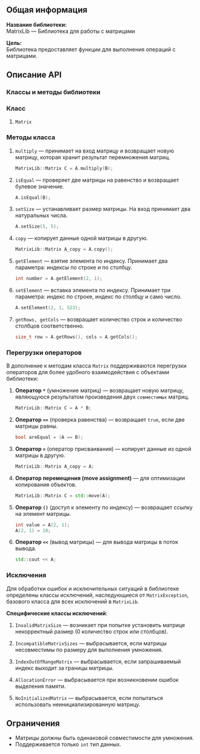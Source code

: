 ## Общая информация

**Название библиотеки:**  
MatrixLib — Библиотека для работы с матрицами

**Цель:**  
Библиотека предоставляет функции для выполнения операций с матрицами.

## Описание API

### Классы и методы библиотеки

### Класс
1. `Matrix`

### Методы класса
1. `multiply` — принимает на вход матрицу и возвращает новую матрицу, которая хранит результат перемножения матриц. 

    ```cpp
    MatrixLib::Matrix C = A.multiply(B);
    ```
    
2. `isEqual` — проверяет две матрицы на равенство и возвращает булевое значение. 

    ```cpp
    A.isEqual(B);
    ```
    
3. `setSize` — устанавливает размер матрицы. На вход принимает два натуральных числа.

    ```cpp
    A.setSize(5, 5);
    ```
    
4. `copy` — копирует данные одной матрицы в другую. 

    ```cpp
    MatrixLib::Matrix A_copy = A.copy();
    ```
    
5. `getElement` — взятие элемента по индексу. Принимает два параметра: индексы по строке и по столбцу.

    ```cpp
    int number = A.getElement(2, 1);
    ```
    
6. `setElement` — вставка элемента по индексу. Принимает три параметра: индекс по строке, индекс по столбцу и само число.

    ```cpp
    A.setElement(2, 1, 523);
    ```
    
7. `getRows, getCols` — возвращает количество строк и количество столбцов соответственно.

    ```cpp
    size_t row = A.getRows(), cols = A.getCols();
    ```

### Перегрузки операторов
В дополнение к методам класса `Matrix` поддерживаются перегрузки операторов для более удобного взаимодействия с объектами библиотеки:

1. **Оператор `*`** (умножение матриц) — возвращает новую матрицу, являющуюся результатом произведения двух `совместимых` матриц.

    ```cpp
    MatrixLib::Matrix C = A * B;
    ```

2. **Оператор `==`** (проверка равенства) — возвращает `true`, если две матрицы равны.

    ```cpp
    bool areEqual = (A == B);
    ```

3. **Оператор `=`** (оператор присваивания) — копирует данные из одной матрицы в другую.

    ```cpp
    MatrixLib::Matrix A_copy = A;
    ```

4. **Оператор перемещения (move assignment)** — для оптимизации копирования объектов.

    ```cpp
    MatrixLib::Matrix C = std::move(A);
    ```

5. **Оператор `()`** (доступ к элементу по индексу) — возвращает ссылку на элемент матрицы. 

    ```cpp
    int value = A(2, 1);
    A(2, 1) = 10;
    ```

6. **Оператор `<<`** (вывод матрицы) — для вывода матрицы в поток вывода.

    ```cpp
    std::cout << A;
    ```

### Исключения

Для обработки ошибок и исключительных ситуаций в библиотеке определены классы исключений, наследующиеся от `MatrixException`, базового класса для всех исключений в `MatrixLib`.

**Специфические классы исключений**:
1. `InvalidMatrixSize` — возникает при попытке установить матрице некорректный размер (0 количество строк или столбцов).

2. `IncompatibleMatrixSizes` — выбрасывается, если матрицы несовместимы по размеру для выполнения умножения.

3. `IndexOutOfRangeMatrix` — выбрасывается, если запрашиваемый индекс выходит за границы матрицы.

4. `AllocationError` — выбрасывается при возникновении ошибок выделения памяти.

5. `NoInitializedMatrix` — выбрасывается, если попытаться использовать неинициализированную матрицу.

## Ограничения
 - Матрицы должны быть одинаковой совместимости для умножения.
 - Поддерживается только `int` тип данных.
